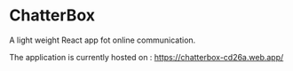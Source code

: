 # ChatterBox

A light weight React app fot online communication.

The application is currently hosted on : https://chatterbox-cd26a.web.app/
